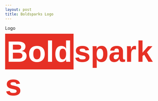 ```yaml
---
layout: post
title: Boldsparks Logo
---
```


Logo

<div style="font-size:72pt"><span style="background-color:rgb(230,48,37);color:white;padding:5px;font-family:Helvetica;font-weight:bold;">Bold</span><span style="color:rgb(230,48,37);font-family:Helvetica;font-weight:bold;margin-left:2px;">sparks</span></div>
